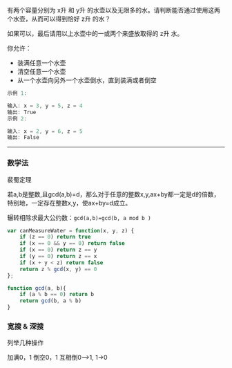 有两个容量分别为 x升 和 y升 的水壶以及无限多的水。请判断能否通过使用这两个水壶，从而可以得到恰好 z升 的水？

如果可以，最后请用以上水壶中的一或两个来盛放取得的 z升 水。

你允许：

- 装满任意一个水壶
- 清空任意一个水壶
- 从一个水壶向另外一个水壶倒水，直到装满或者倒空

```cpp
示例 1:

输入: x = 3, y = 5, z = 4
输出: True
示例 2:

输入: x = 2, y = 6, z = 5
输出: False
```

---


### 数学法

裴蜀定理

若a,b是整数,且gcd(a,b)=d，那么对于任意的整数x,y,ax+by都一定是d的倍数，特别地，一定存在整数x,y，使ax+by=d成立。

辗转相除求最大公约数：`gcd(a,b)=gcd(b, a mod b )`


```javascript
var canMeasureWater = function(x, y, z) {
    if (z == 0) return true
    if (x == 0 && y == 0) return false
    if (x == 0) return z == y
    if (y == 0) return z == x
    if (x + y < z) return false
    return z % gcd(x, y) == 0
};

function gcd(a, b){
    if (a % b == 0) return b
    return gcd(b, a % b)
}
```

### 宽搜 & 深搜

列举几种操作

加满0，1
倒空0，1
互相倒0—>1, 1->0
